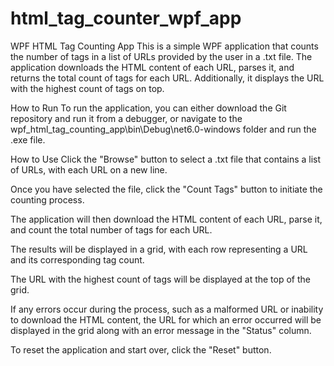# html_tag_counter_wpf_app

WPF HTML Tag Counting App
This is a simple WPF application that counts the number of <a> tags in a list of URLs provided by the user in a .txt file. The application downloads the HTML content of each URL, parses it, and returns the total count of <a> tags for each URL. Additionally, it displays the URL with the highest count of <a> tags on top.

How to Run
To run the application, you can either download the Git repository and run it from a debugger, or navigate to the wpf_html_tag_counting_app\bin\Debug\net6.0-windows folder and run the .exe file.

How to Use
Click the "Browse" button to select a .txt file that contains a list of URLs, with each URL on a new line.

Once you have selected the file, click the "Count Tags" button to initiate the counting process.

The application will then download the HTML content of each URL, parse it, and count the total number of <a> tags for each URL.

The results will be displayed in a grid, with each row representing a URL and its corresponding tag count.

The URL with the highest count of <a> tags will be displayed at the top of the grid.

If any errors occur during the process, such as a malformed URL or inability to download the HTML content, the URL for which an error occurred will be displayed in the grid along with an error message in the "Status" column.

To reset the application and start over, click the "Reset" button.
